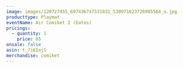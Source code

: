 ```yaml
---
image: images/120727455_697436747531831_530971623726985564_o.jpg
producttype: Playmat
eventName: Air Comiket 2 (Eatos)
pricings:
  - quantity: 1
    price: 65
onsale: false
asin: t_7i6IojS
merchandise: comiket
---
```

